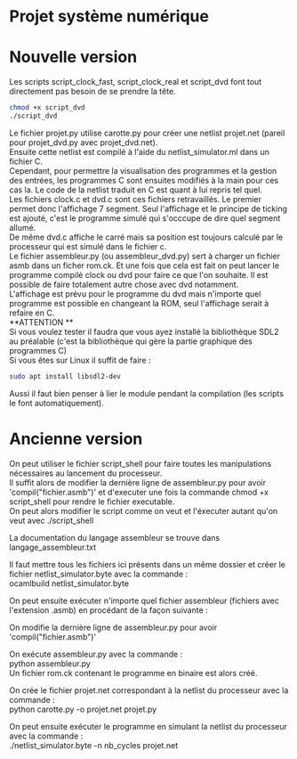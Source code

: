 # Projet système numérique
# Nouvelle version
Les scripts script_clock_fast, script_clock_real et script_dvd font tout directement pas besoin de se prendre la tête. 
```bash
chmod +x script_dvd
./script_dvd
```
Le fichier projet.py utilise carotte.py pour créer une netlist projet.net (pareil pour projet_dvd.py avec projet_dvd.net).  
Ensuite cette netlist est compilé à l'aide du netlist_simulator.ml dans un fichier C.  
Cependant, pour permettre la visualisation des programmes et la gestion des entrées, les programmes C sont ensuites modifiés à la main pour ces cas la. Le code de la netlist traduit en C est quant à lui repris tel quel.  
Les fichiers clock.c et dvd.c sont ces fichiers retravaillés. Le premier permet donc l'affichage 7 segment. Seul l'affichage et le principe de ticking est ajouté, c'est le programme simulé qui s'occcupe de dire quel segment allumé.  
De même dvd.c affiche le carré mais sa position est toujours calculé par le processeur qui est simulé dans le fichier c.  
Le fichier assembleur.py (ou assembleur_dvd.py) sert à charger un fichier asmb dans un ficher rom.ck. 
Et une fois que cela est fait on peut lancer le programme compilé clock ou dvd pour faire ce que l'on souhaite. Il est possible de faire totalement autre chose avec dvd notamment.  
L'affichage est prévu pour le programme du dvd mais n'importe quel programme est possible en changeant la ROM, seul l'affichage serait à refaire en C.  
**ATTENTION **  
Si vous voulez tester il faudra que vous ayez installé la bibliothèque SDL2 au préalable (c'est la bibliothèque qui gère la partie graphique des programmes C)  
Si vous êtes sur Linux il suffit de faire :  
```bash
sudo apt install libsdl2-dev
```
Aussi il faut bien penser à lier le module pendant la compilation (les scripts le font automatiquement).  


# Ancienne version
On peut utiliser le fichier script_shell pour faire toutes les manipulations nécessaires au lancement du processeur.   
Il suffit alors de modifier la dernière ligne de assembleur.py pour avoir 'compil("fichier.asmb")' et d'executer une fois la commande chmod +x script_shell pour rendre le fichier executable.   
On peut alors modifier le script comme on veut et l'éxecuter autant qu'on veut avec ./script_shell

La documentation du langage assembleur se trouve dans langage_assembleur.txt

Il faut mettre tous les fichiers ici présents dans un même dossier et créer le fichier netlist_simulator.byte avec la commande :   
ocamlbuild netlist_simulator.byte   

On peut ensuite exécuter n'importe quel fichier assembleur (fichiers avec l'extension .asmb) en procédant de la façon suivante :  

On modifie la dernière ligne de assembleur.py pour avoir 'compil("fichier.asmb")'  

On exécute assembleur.py avec la commande :   
python assembleur.py   
Un fichier rom.ck contenant le programme en binaire est alors créé.   

On crée le fichier projet.net correspondant à la netlist du processeur avec la commande :   
python carotte.py -o projet.net projet.py   

On peut ensuite exécuter le programme en simulant la netlist du processeur avec la commande :   
./netlist_simulator.byte -n nb_cycles projet.net   
